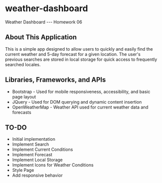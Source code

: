 # weather-dashboard
Weather Dashboard --- Homework 06

## About This Application
This is a simple app designed to allow users to quickly and easily find the current weather and 5-day forecast for a given location. The user's previous searches are stored in local storage for quick access to frequently searched locales.

## Libraries, Frameworks, and APIs

* Bootstrap - Used for mobile responsiveness, accessibility, and basic page layout
* JQuery - Used for DOM querying and dynamic content insertion
* OpenWeatherMap - Weather API used for current weather data and forecasts

## TO-DO

* Initial implementation
* Implement Search
* Implement Current Conditions
* Implement Forecast
* Implement Local Storage
* Implement Icons for Weather Conditions
* Style Page
* Add responsive behavior
